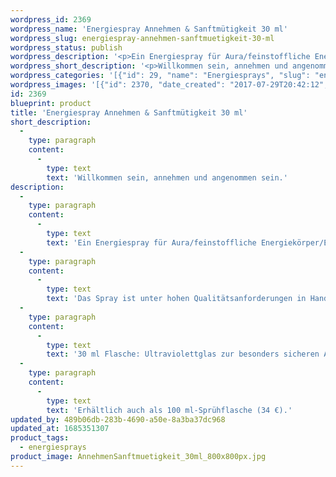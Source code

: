```yaml
---
wordpress_id: 2369
wordpress_name: 'Energiespray Annehmen & Sanftmütigkeit 30 ml'
wordpress_slug: energiespray-annehmen-sanftmuetigkeit-30-ml
wordpress_status: publish
wordpress_description: '<p>Ein Energiespray für Aura/feinstoffliche Energiekörper/Energiefelder in Räumen mit einem aktivierbaren Schwingungsfeld zu: Willkommen sein und andere/etwas willkommen heißen. Dies bedeutet auch, sich selbst bzw. andere oder etwas anzunehmen und angenommen zu werden. Heiterkeit und Sanftmütigkeit.</p><p>Das Spray ist unter hohen Qualitätsanforderungen in Handarbeit in Deutschland hergestellt aus mehrfach gereinigtem und energetisiertem Wasser (76%, konserviert mit 96%igem Weingeist (24%). Abgestimmt auf das feinstoffliche Energiefeld ist eine Komposition von naturreinen ätherischen Ölen*.</p><p>30 ml Flasche: Ultraviolettglas zur besonders sicheren Aufbewahrung mit hochwertigem, goldfarbenen Metallpumpzerstäuber (Steigrohr: Plastik). Etikett: Wasserfest, leicht energetisiert mit dem Informationsfeld des Airsprays.</p><p>Erhältlich auch als 100 ml-Sprühflasche (34 €).</p><p><a href="https://my.feenbaum.de/anwendung-energiesprays/">Anwendungshinweise</a></p>'
wordpress_short_description: '<p>Willkommen sein, annehmen und angenommen sein.</p>'
wordpress_categories: '[{"id": 29, "name": "Energiesprays", "slug": "energiesprays"}]'
wordpress_images: '[{"id": 2370, "date_created": "2017-07-29T20:42:12", "date_created_gmt": "2017-07-29T16:42:12", "date_modified": "2017-07-29T20:42:12", "date_modified_gmt": "2017-07-29T16:42:12", "src": "https://my.feenbaum.de/wp-content/uploads/2017/07/AnnehmenSanftmuetigkeit_30ml_800x800px.jpg", "name": "AnnehmenSanftmuetigkeit_30ml_800x800px", "alt": ""}]'
id: 2369
blueprint: product
title: 'Energiespray Annehmen & Sanftmütigkeit 30 ml'
short_description:
  -
    type: paragraph
    content:
      -
        type: text
        text: 'Willkommen sein, annehmen und angenommen sein.'
description:
  -
    type: paragraph
    content:
      -
        type: text
        text: 'Ein Energiespray für Aura/feinstoffliche Energiekörper/Energiefelder in Räumen mit einem aktivierbaren Schwingungsfeld zu: Willkommen sein und andere/etwas willkommen heißen. Dies bedeutet auch, sich selbst bzw. andere oder etwas anzunehmen und angenommen zu werden. Heiterkeit und Sanftmütigkeit.'
  -
    type: paragraph
    content:
      -
        type: text
        text: 'Das Spray ist unter hohen Qualitätsanforderungen in Handarbeit in Deutschland hergestellt aus mehrfach gereinigtem und energetisiertem Wasser (76%, konserviert mit 96%igem Weingeist (24%). Abgestimmt auf das feinstoffliche Energiefeld ist eine Komposition von naturreinen ätherischen Ölen*.'
  -
    type: paragraph
    content:
      -
        type: text
        text: '30 ml Flasche: Ultraviolettglas zur besonders sicheren Aufbewahrung mit hochwertigem, goldfarbenen Metallpumpzerstäuber (Steigrohr: Plastik). Etikett: Wasserfest, leicht energetisiert mit dem Informationsfeld des Airsprays.'
  -
    type: paragraph
    content:
      -
        type: text
        text: 'Erhältlich auch als 100 ml-Sprühflasche (34 €).'
updated_by: 489b06db-283b-4690-a50e-8a3ba37dc968
updated_at: 1685351307
product_tags:
  - energiesprays
product_image: AnnehmenSanftmuetigkeit_30ml_800x800px.jpg
---
```

